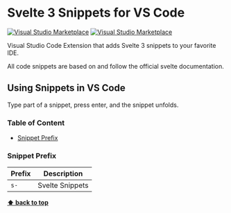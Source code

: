 # Svelte 3 Snippets for VS Code

[![Visual Studio Marketplace](https://vsmarketplacebadge.apphb.com/version/fivethree.vscode-svelte-snippets.svg?style=flat-square)](https://marketplace.visualstudio.com/items?itemName=fivethree.vscode-svelte-snippets)
[![Visual Studio Marketplace](https://vsmarketplacebadge.apphb.com/installs/fivethree.vscode-svelte-snippets.svg?style=flat-square)](https://marketplace.visualstudio.com/items?itemName=fivethree.vscode-svelte-snippets)

Visual Studio Code Extension that adds Svelte 3 snippets to your favorite IDE.

All code snippets are based on and follow the official svelte documentation.

## Using Snippets in VS Code

Type part of a snippet, press enter, and the snippet unfolds.

### Table of Content
* [Snippet Prefix](#snippet-prefix)

### Snippet Prefix

| Prefix | Description |
| ------- | ----------|
| `s-` | Svelte Snippets |
**[⬆ back to top](#table-of-content)**

